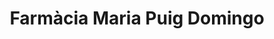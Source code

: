 ---
title: "Farmàcia Maria Puig Domingo"
url: /barcelona/farmacia-maria-puig-domingo/
shop: suministros médicos
---